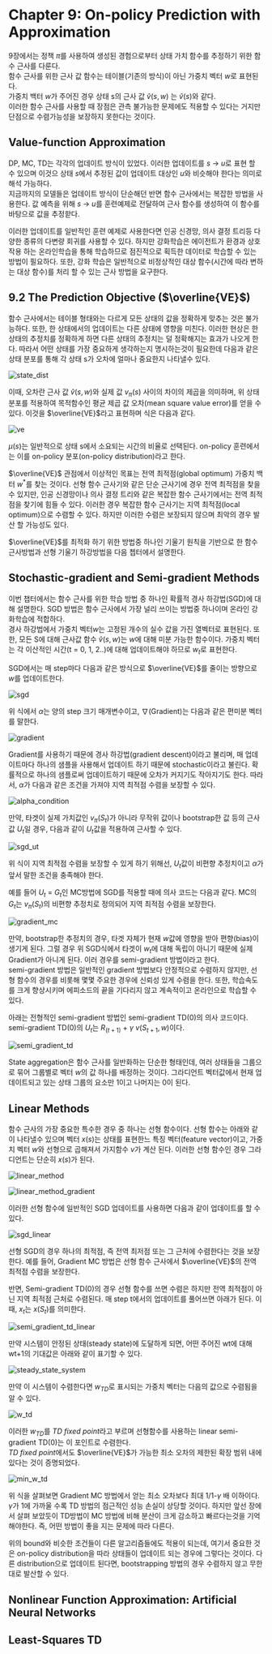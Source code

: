 # Chapter 9: On-policy Prediction with Approximation  

9장에서는 정책 $\pi$를 사용하여 생성된 경험으로부터 상태 가치 함수를 추정하기 위한 함수 근사를 다룬다.  
함수 근사를 위한 근사 값 함수는 테이블(기존의 방식)이 아닌 가중치 벡터 $w$로 표현된다.  
가중치 백터 $w$가 주어진 경우 상태 s의 근사 값 $\hat{v}(s,w)$ 는 $\hat{v}(s)$와 같다.  
이러한 함수 근사를 사용할 때 장점은 관측 불가능한 문제에도 적용할 수 있다는 거지만 단점으로 수렴가능성을 보장하지 못한다는 것이다.  

## Value-function Approximation  

DP, MC, TD는 각각의 업데이트 방식이 있었다. 이러한 업데이트를 $s$ -> $u$로 표현 할 수 있으며 이것으 상태 $s$에서 추정된 값이 업데이트 대상인 $u$와 비슷해야 한다는 의미로 해석 가능하다.  
지금까지의 모델들은 업데이트 방식이 단순해던 반면 함수 근사에서는 복잡한 방법을 사용한다. 값 예측을 위해 $s$ -> $u$를 훈련예제로 전달하여 근사 함수를 생성하여 이 함수를 바탕으로 값을 추정핟다.  

이러한 업데이트를 일반적인 훈련 예제로 사용한다면 인공 신경망, 의사 결정 트리등 다양한 종류의 다변량 회귀를 사용할 수 있다. 하지만 강화학습은 에이전트가 환경과 상호 작용 하는 온라인학습을 통해 학습하므로 점진적으로 획득한 데이터로 학습할 수 있는 방법이 필요하다. 또한, 강화 학습은 일반적으로 비정상적인 대상 함수(시간에 따라 변하는 대상 함수)를 처리 할 수 있는 근사 방법을 요구한다.  

## 9.2 The Prediction Objective ($\overline{VE}$)  

함수 근사에서는 테이블 형태와는 다르게 모든 상태의 값을 정확하게 맞추는 것은 불가능하다. 또한, 한 상태에서의 업데이트는 다른 상태에 영향을 미친다. 이러한 현상은 한 상태의 추정치를 정확하게 하면 다른 상태의 추정치는 덜 정확해지는 효과가 나오게 한다. 따라서 어떤 상태를 가장 중요하게 생각하는지 명시하는것이 필요한데 다음과 같은 상태 분포를 통해 각 상태 s가 오차에 얼마나 중요한지 나타낼수 있다.  

![state_dist](https://github.com/lpigeon/TIL/blob/main/Reinforcement_Learning/img/chapter9/state_dist.png?raw=true)  

이때, 오차란 근사 값 $\hat{v}(s,w)$와 실제 값 $v_\pi(s)$ 사이의 차이의 제곱을 의미하며, 위 상태 분포를 적용하여 목적함수인 평균 제곱 값 오차(mean square value error)를 얻을 수 있다. 이것을 $\overline{VE}$라고 표현하며 식은 다음과 같다.

![ve](https://github.com/lpigeon/TIL/blob/main/Reinforcement_Learning/img/chapter9/ve.png?raw=true)  

$\mu(s)$는 일반적으로 상태 s에서 소요되는 시간의 비율로 선택된다. on-policy 훈련에서는 이를 on-policy 분포(on-policy distribution)라고 한다.  

$\overline{VE}$ 관점에서 이상적인 목표는 전역 최적점(global optimum) 가중치 백터 $w^*$를 찾는 것이다. 선형 함수 근사기와 같은 단순 근사기에 경우 전역 최적점을 찾을 수 있지만, 인공 신경망이나 의사 결정 트리와 같은 복잡한 함수 근사기에서는 전역 최적점을 찾기에 힘들 수 있다. 이러한 경우 복잡한 함수 근사기는 지역 최적점(local optimum)으로 수렴할 수 있다. 하지만 이러한 수렴은 보장되지 않으며 최악의 경우 발산 할 가능성도 있다.  

$\overline{VE}$를 최적화 하기 위한 방법중 하나인 기울기 원칙을 기반으로 한 함수 근사방법과 선형 기울기 하강방법을 다음 쳅터에서 설명한다.  

## Stochastic-gradient and Semi-gradient Methods  

이번 챕터에서는 함수 근사를 위한 학습 방법 중 하나인 확률적 경사 하강법(SGD)에 대해 설명한다. SGD 방법은 함수 근사에서 가장 널리 쓰이는 방법중 하나이며 온라인 강화학습에 적합하다.  
경사 하강법에서 가중치 벡터$w$는 고정된 개수의 실수 값을 가진 열벡터로 표현된다. 또한, 모든 S에 대해 근사값 함수 $\hat{v}(s,w)$는 $w$에 대해 미분 가능한 함수이다. 가중치 벡터는 각 이산적인 시간(t = 0, 1, 2..)에 대해 업데이트해야 하므로 $w_t$로 표현한다.  

SGD에서는 매 step마다 다음과 같은 방식으로 $\overline{VE}$를 줄이는 방향으로 $w$를 업데이트한다.  

![sgd](https://github.com/lpigeon/TIL/blob/main/Reinforcement_Learning/img/chapter9/sgd.png?raw=true)  

위 식에서 $\alpha$는 양의 step 크기 매개변수이고, ∇(Gradient)는 다음과 같은 편미분 벡터를 말한다.  

![gradient](https://github.com/lpigeon/TIL/blob/main/Reinforcement_Learning/img/chapter9/gradient.png?raw=true)  

Gradient를 사용하기 때문에 경사 하강법(gradient descent)이라고 불리며, 매 업데이트마다 하나의 샘플을 사용해서 업데이트 하기 때문에 stochastic이라고 불린다. 확률적으로 하나의 샘플로써 업데이트하기 때문에 오차가 커지기도 작아지기도 한다. 따라서, $\alpha$가 다음과 같은 조건을 가져야 지역 최적점 수렴을 보장할 수 있다.  

![alpha_condition](https://github.com/lpigeon/TIL/blob/main/Reinforcement_Learning/img/chapter9/alpha_condition.png?raw=true)  

만약, 타겟이 실제 가치값인 $v_\pi(S_t)$가 아니라 무작위 값이나 bootstrap한 값 등의 근사값 $U_t$일 경우, 다음과 같이 $U_t$값을 적용하여 근사할 수 있다.  

![sgd_ut](https://github.com/lpigeon/TIL/blob/main/Reinforcement_Learning/img/chapter9/sgd_ut.png?raw=true)  

위 식이 지역 최적점 수렴을 보장할 수 있게 하기 위해선, $U_t$값이 비편향 추정치이고 $\alpha$가 앞서 말한 조건을 충족해야 한다.  

예를 들어 $U_t$ = $G_t$인 MC방법에 SGD를 적용할 때에 의사 코드는 다음과 같다. MC의 $G_t$는 $v_\pi(S_t)$의 비편향 추정치로 정의되어 지역 최적점 수렴을 보장한다.  

![gradient_mc](https://github.com/lpigeon/TIL/blob/main/Reinforcement_Learning/img/chapter9/gradient_mc.png?raw=true)  

만약, bootstrap한 추정치의 경우, 타겟 자체가 현재 $w$값에 영향을 받아 편향(bias)이 생기게 된다. 그럴 경우 위 SGD식에서 타겟이 $w_t$에 대해 독립이 아니기 때문에 실제 Gradient가 아니게 된다. 이러 경우를 semi-gradient 방법이라고 한다.  
semi-gradient 방법은 일반적인 gradient 방법보다 안정적으로 수렴하지 않지만, 선형 함수의 경우를 비롯해 몇몇 주요한 경우에 신뢰성 있게 수렴을 한다. 또한, 학습속도를 크게 향상시키며 에피소드의 끝을 기다리지 않고 계속적이고 온라인으로 학습할 수 있다.  

아래는 전형적인 semi-gradient 방법인 semi-gradient TD(0)의 의사 코드이다. semi-gradient TD(0)의 $U_t$는 $R_(t+1)$ + $\gamma$ $v(S_{t+1},w)$이다.  

![semi_gradient_td](https://github.com/lpigeon/TIL/blob/main/Reinforcement_Learning/img/chapter9/semi_gradient_td.png?raw=true)  

State aggregation은 함수 근사를 일반화하는 단순한 형태인데, 여러 상태들을 그룹으로 묶어 그룹별로 벡터 $w$의 값 하나를 배정하는 것이다. 그라디언트 벡터값에서 현재 업데이트되고 있는 상태 그룹의 요소만 1이고 나머지는 0이 된다.  

## Linear Methods  

함수 근사의 가장 중요한 특수한 경우 중 하나는 선형 함수이다. 선형 합수는 아래와 같이 나타낼수 있으며 벡터 $x(s)$는 상태를 표현한느 특징 벡터(feature vector)이고, 가중치 벡터 $w$와 선형으로 곱해져서 가지함수 $v$가 계산 된다. 이러한 선형 함수인 경우 그라디언트는 단순히 $x(s)$가 된다.  

![linear_method](https://github.com/lpigeon/TIL/blob/main/Reinforcement_Learning/img/chapter9/linear_method.png?raw=true)  

![linear_method_gradient](https://github.com/lpigeon/TIL/blob/main/Reinforcement_Learning/img/chapter9/linear_method_gradient.png?raw=true)  

이러한 선형 함수에 일반적인 SGD 업데이트를 사용하면 다음과 같이 업데이트를 할 수 있다.  

![sgd_linear](https://github.com/lpigeon/TIL/blob/main/Reinforcement_Learning/img/chapter9/sgd_linear.png?raw=true)  

선형 SGD의 경우 하나의 최적점, 즉 전역 최저점 또는 그 근처에 수렴한다는 것을 보장한다. 예를 들어, Gradient MC 방법은 선형 함수 근사에서 $\overline{VE}$의 전역 최적점 수렴을 보장한다.  

반면, Semi-gradient TD(0)의 경우 선형 함수를 쓰면 수렴은 하지만 전역 최적점이 아닌 지역 최적점 근처로 수렴된다. 매 step t에서의 업데이트를 풀어쓰면 아래가 된다. 이때, $x_t$는 $x(S_t)$를 의미한다.  

![semi_gradient_td_linear](https://github.com/lpigeon/TIL/blob/main/Reinforcement_Learning/img/chapter9/semi_gradient_td_linear.png?raw=true)  

만약 시스템이 안정된 상태(steady state)에 도달하게 되면, 어떤 주어진 wt에 대해 wt+1의 기대값은 아래와 같이 표기할 수 있다.  

![steady_state_system](https://github.com/lpigeon/TIL/blob/main/Reinforcement_Learning/img/chapter9/steady_state_system.png?raw=true)  

만약 이 시스템이 수렴한다면 $w_{TD}$로 표시되는 가중치 벡터는 다음의 값으로 수렴됨을 알 수 있다.  

![w_td](https://github.com/lpigeon/TIL/blob/main/Reinforcement_Learning/img/chapter9/w_td.png?raw=true)  

이러한 $w_{TD}$를 $TD$ $fixed$ $point$라고 부르며 선형함수를 사용하는 linear semi-gradient TD(0)는 이 포인트로 수렴한다.  
$TD$ $fixed$ $point$에서도 $\overline{VE}$가 가능한 최소 오차의 제한된 확장 범위 내에 있다는 것이 증명되었다.  

![min_w_td](https://github.com/lpigeon/TIL/blob/main/Reinforcement_Learning/img/chapter9/min_w_td.png?raw=true)  

위 식을 살펴보면 Gradient MC 방법에서 얻는 최소 오차보다 최대 1/1-$\gamma$ 배 이하이다. $\gamma$가 1에 가까울 수록 TD 방법의 점근적인 성능 손실이 상당할 것이다. 하지만 앞선 장에서 살펴 보았듯이 TD방법이 MC 방법에 비해 분산이 크게 감소하고 빠르다는것을 기억해야한다. 즉, 어떤 방법이 좋을 지는 문제에 따라 다른다.  

위의 bound와 비슷한 조건들이 다른 알고리즘들에도 적용이 되는데, 여기서 중요한 것은 on-policy distribution을 따라 상태들이 업데이트 되는 경우에 그렇다는 것이다. 다른 distribution으로 업데이트 된다면, bootstrapping 방법의 경우 수렴하지 않고 무한대로 발산할 수 있다.  

## Nonlinear Function Approximation: Artificial Neural Networks  

## Least-Squares TD  

